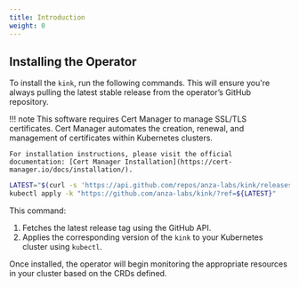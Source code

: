 ```yaml
---
title: Introduction
weight: 0
---
```


## Installing the Operator

To install the `kink`, run the following commands. This will ensure you're always pulling the latest stable release from the operator’s GitHub repository.

!!! note
    This software requires Cert Manager to manage SSL/TLS certificates. Cert Manager automates the creation, renewal, and management of certificates within Kubernetes clusters.

    For installation instructions, please visit the official documentation: [Cert Manager Installation](https://cert-manager.io/docs/installation/).

```sh
LATEST="$(curl -s 'https://api.github.com/repos/anza-labs/kink/releases/latest' | jq -r '.tag_name')"
kubectl apply -k "https://github.com/anza-labs/kink/?ref=${LATEST}"
```

This command:

1. Fetches the latest release tag using the GitHub API.
2. Applies the corresponding version of the `kink` to your Kubernetes cluster using `kubectl`.

Once installed, the operator will begin monitoring the appropriate resources in your cluster based on the CRDs defined.
